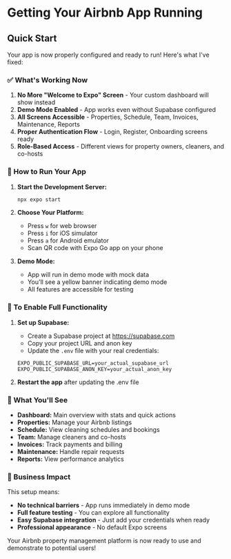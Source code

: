 # Getting Your Airbnb App Running

## Quick Start

Your app is now properly configured and ready to run! Here's what I've fixed:

### ✅ What's Working Now

1. **No More "Welcome to Expo" Screen** - Your custom dashboard will show instead
2. **Demo Mode Enabled** - App works even without Supabase configured
3. **All Screens Accessible** - Properties, Schedule, Team, Invoices, Maintenance, Reports
4. **Proper Authentication Flow** - Login, Register, Onboarding screens ready
5. **Role-Based Access** - Different views for property owners, cleaners, and co-hosts

### 🚀 How to Run Your App

1. **Start the Development Server:**
   ```bash
   npx expo start
   ```

2. **Choose Your Platform:**
   - Press `w` for web browser
   - Press `i` for iOS simulator
   - Press `a` for Android emulator
   - Scan QR code with Expo Go app on your phone

3. **Demo Mode:**
   - App will run in demo mode with mock data
   - You'll see a yellow banner indicating demo mode
   - All features are accessible for testing

### 🔧 To Enable Full Functionality

1. **Set up Supabase:**
   - Create a Supabase project at https://supabase.com
   - Copy your project URL and anon key
   - Update the `.env` file with your real credentials:
   ```
   EXPO_PUBLIC_SUPABASE_URL=your_actual_supabase_url
   EXPO_PUBLIC_SUPABASE_ANON_KEY=your_actual_anon_key
   ```

2. **Restart the app** after updating the .env file

### 📱 What You'll See

- **Dashboard:** Main overview with stats and quick actions
- **Properties:** Manage your Airbnb listings
- **Schedule:** View cleaning schedules and bookings
- **Team:** Manage cleaners and co-hosts
- **Invoices:** Track payments and billing
- **Maintenance:** Handle repair requests
- **Reports:** View performance analytics

### 🎯 Business Impact

This setup means:
- **No technical barriers** - App runs immediately in demo mode
- **Full feature testing** - You can explore all functionality
- **Easy Supabase integration** - Just add your credentials when ready
- **Professional appearance** - No default Expo screens

Your Airbnb property management platform is now ready to use and demonstrate to potential users!
